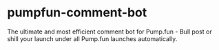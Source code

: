 # pumpfun-comment-bot
The ultimate and most efficient comment bot for Pump.fun - Bull post or shill your launch under all Pump.fun launches automatically.
